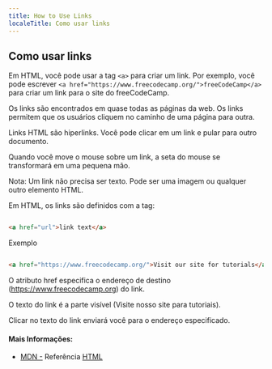 ```yaml
---
title: How to Use Links
localeTitle: Como usar links
---
```

## Como usar links

Em HTML, você pode usar a tag `<a>` para criar um link. Por exemplo, você pode escrever `<a href="https://www.freecodecamp.org/">freeCodeCamp</a>` para criar um link para o site do freeCodeCamp.

Os links são encontrados em quase todas as páginas da web. Os links permitem que os usuários cliquem no caminho de uma página para outra.

Links HTML são hiperlinks. Você pode clicar em um link e pular para outro documento.

Quando você move o mouse sobre um link, a seta do mouse se transformará em uma pequena mão.

Nota: Um link não precisa ser texto. Pode ser uma imagem ou qualquer outro elemento HTML.

Em HTML, os links são definidos com a tag:

```html

<a href="url">link text</a> 
```

Exemplo

```html

<a href="https://www.freecodecamp.org/">Visit our site for tutorials</a> 
```

O atributo href especifica o endereço de destino (https://www.freecodecamp.org) do link.

O texto do link é a parte visível (Visite nosso site para tutoriais).

Clicar no texto do link enviará você para o endereço especificado.

#### Mais Informações:

*   [MDN -](https://developer.mozilla.org/en-US/docs/Web/HTML/Element/a) Referência [HTML](https://developer.mozilla.org/en-US/docs/Web/HTML/Element/a)